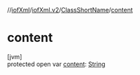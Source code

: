 //[iofXml](../../../index.md)/[iofXml.v2](../index.md)/[ClassShortName](index.md)/[content](content.md)

# content

[jvm]\
protected open var [content](content.md): [String](https://docs.oracle.com/javase/8/docs/api/java/lang/String.html)
